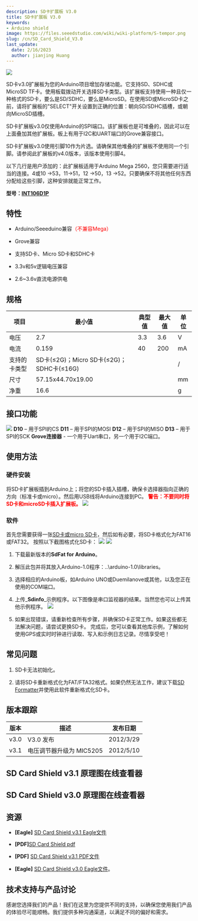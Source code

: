 ```yaml
---
description: SD卡扩展板 V3.0
title: SD卡扩展板 V3.0
keywords:
- Arduino shield
image: https://files.seeedstudio.com/wiki/wiki-platform/S-tempor.png
slug: /cn/SD_Card_Shield_V3.0
last_update:
  date: 2/16/2023
  author: jianjing Huang
---
```


<!-- ---
name: SD Card Shield V3.0
category: Discontinued
bzurl:
oldwikiname: SD_Card_Shield_V3.0
prodimagename:
surveyurl: https://www.research.net/r/SD_Card_Shield_V3-0
sku:   
--- -->
 ![](https://files.seeedstudio.com/wiki/SD_Card_Shield_V3.0/img/SD_card_shield.jpg)

SD卡v3.0扩展板为您的Arduino项目增加存储功能。它支持SD、SDHC或MicroSD TF卡。使用板载拨动开关选择SD卡类型。该扩展板支持使用一种且仅一种格式的SD卡，要么是SD/SDHC，要么是MicroSD。在使用SD或MicroSD卡之前，请将扩展板的"SELECT"开关设置到正确的位置：朝向SD/SDHC插槽，或朝向MicroSD插槽。

SD卡扩展板v3.0仅使用Arduino的SPI端口。该扩展板也是可堆叠的，因此可以在上面叠加其他扩展板。板上有用于I2C和UART端口的Grove兼容接口。

SD卡扩展板v3.0使用引脚10作为片选。请确保其他堆叠的扩展板不使用同一个引脚。请参阅此扩展板的v4.0版本，该版本使用引脚4。

以下几行是用户添加的：此扩展板适用于Arduino Mega 2560，您只需要进行适当的连接。4或10 →53，11→51，12 →50，13 →52。只要确保不将其他任何东西分配给这些引脚，这种安排就能正常工作。

**型号：[INT106D1P](https://www.seeedstudio.com/depot/sd-card-shield-p-492.html?cPath=109)**

## 特性  

* Arduino/Seeeduino兼容<font color="red">（不兼容Mega）</font>

* Grove兼容
* 支持SD卡、Micro SD卡和SDHC卡
* 3.3v和5v逻辑电压兼容
* 2.6~3.6v直流电源供电

## 规格  

| 项目 | 最小值 | 典型值 | 最大值 | 单位 |
|------|-----|---------|-----|------|
| 电压 | 2.7 | 3.3 | 3.6 | V |
| 电流 | 0.159 | 40 | 200 | mA |
| 支持的卡类型 | SD卡(≤2G)；Micro SD卡(≤2G)；SDHC卡(≤16G) | | | / |
| 尺寸 | 57.15x44.70x19.00 | | | mm |
| 净重 | 16.6 | | | g |

## 接口功能  

![](https://files.seeedstudio.com/wiki/SD_Card_Shield_V3.0/img/SD_Card_interface.png)
 **D10** – 用于SPI的CS
 **D11** – 用于SPI的MOSI
 **D12** – 用于SPI的MISO
 **D13** – 用于SPI的SCK
 **Grove连接器** - 一个用于Uart串口，另一个用于I2C端口。

## 使用方法  

### 硬件安装  

将SD卡扩展板插到Arduino上；将您的SD卡插入插槽，确保卡选择器指向正确的方向（标准卡或micro）。然后用USB线将Arduino连接到PC。
 **<font color="red">警告：不要同时将SD卡和microSD卡插入扩展板。</font>**
 ![](https://files.seeedstudio.com/wiki/SD_Card_Shield_V3.0/img/SD_shield_hardware.jpg)

### 软件  

首先您需要获得一张[SD卡或micro SD卡](https://www.seeedstudio.com/depot/sandisk-microsd%C3%82%E2%84%A2-card-2gb-p-546.html?cPath=178_182)，然后如有必要，将SD卡格式化为FAT16或FAT32。
按照以下截图格式化SD卡：
 ![](https://files.seeedstudio.com/wiki/SD_Card_Shield_V3.0/img/Format.jpg) ![](https://files.seeedstudio.com/wiki/SD_Card_Shield_V3.0/img/Format2.jpg)

1. 下载最新版本的**SdFat for Arduino**。

2. 解压此包并将其放入Arduino-1.0程序：..\arduino-1.0\libraries。

3. 选择相应的Arduino板，如Arduino UNO或Duemilanove或其他，以及您正在使用的COM端口。

4. 上传_**Sdinfo**_示例程序。以下图像是串口监视器的结果。当然您也可以上传其他示例程序。
![](https://files.seeedstudio.com/wiki/SD_Card_Shield_V3.0/img/SD_card_software.jpg)
5. 如果出现错误，请重新检查所有步骤，并确保SD卡正常工作。如果这些都无法解决问题，请尝试更换SD卡。
完成后，您可以查看其他库示例，了解如何使用GPS或实时时钟进行读取、写入和示例日志记录。尽情享受吧！

## 常见问题

1. SD卡无法初始化。

2. 请将SD卡重新格式化为FAT/FTA32格式。如果仍然无法工作，建议下载[SD Formatter](https://www.sdcard.org/downloads/formatter_3/)并使用此软件重新格式化SD卡。

## 版本跟踪

| 版本 | 描述 | 发布日期 |
|----------|-------------|---------|
| v3.0 | V3.0 发布 | 2012/3/29 |
| v3.1 | 电压调节器升级为 MIC5205 | 2012/5/10 |

## SD Card Shield v3.1 原理图在线查看器

<div className="altium-ecad-viewer" data-project-src="https://files.seeedstudio.com/wiki/SD_Card_Shield_V3.0/res/Eagle_file_for_SD_card_shiled.zip" style={{borderRadius: '0px 0px 4px 4px', height: 500, borderStyle: 'solid', borderWidth: 1, borderColor: 'rgb(241, 241, 241)', overflow: 'hidden', maxWidth: 1280, maxHeight: 700, boxSizing: 'border-box'}}>
</div>

## SD Card Shield v3.0 原理图在线查看器

<div className="altium-ecad-viewer" data-project-src="https://wiki.seeedstudio.com/cn/images/0/09/Eagle_file_of_SD_Card_Shield_v3.0.ZIP" style={{borderRadius: '0px 0px 4px 4px', height: 500, borderStyle: 'solid', borderWidth: 1, borderColor: 'rgb(241, 241, 241)', overflow: 'hidden', maxWidth: 1280, maxHeight: 700, boxSizing: 'border-box'}}>
</div>

## 资源

* **[Eagle]**  [SD Card Shield v3.1 Eagle文件](https://files.seeedstudio.com/wiki/SD_Card_Shield_V3.0/res/Eagle_file_for_SD_card_shiled.zip)

* **[PDF]**[SD Card Shield pdf](https://files.seeedstudio.com/wiki/SD_Card_Shield_V3.0/res/SD%20Card%20Shield.pdf)

* **[PDF]**   [SD Card Shield v3.1 PDF文件](https://files.seeedstudio.com/wiki/SD_Card_Shield_V3.0/res/SD_Card_Shield.pdf)

* **[Eagle]**   [SD Card Shield v3.0 Eagle文件](https://wiki.seeedstudio.com/cn/images/0/09/Eagle_file_of_SD_Card_Shield_v3.0.ZIP)。

## 技术支持与产品讨论

感谢您选择我们的产品！我们在这里为您提供不同的支持，以确保您使用我们产品的体验尽可能顺畅。我们提供多种沟通渠道，以满足不同的偏好和需求。

<div class="button_tech_support_container">
<a href="https://forum.seeedstudio.com/" class="button_forum"></a> 
<a href="https://www.seeedstudio.com/contacts" class="button_email"></a>
</div>

<div class="button_tech_support_container">
<a href="https://discord.gg/eWkprNDMU7" class="button_discord"></a> 
<a href="https://github.com/Seeed-Studio/wiki-documents/discussions/69" class="button_discussion"></a>
</div>